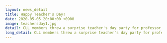 ```yaml
---
layout: news_detail
title: Happy Teacher's Day!
date: 2020-05-05 20:00:00 +0900
image: teachersday1.jpg
detail: CLL members threw a surprise teacher's day party for professor Yim! Due to COVID-19, CLL members met off-campus and had a great turn out. It is not easy to see each other exclusively through zoom during the semester, so we appreciated the chance to see professor Yim and lab members in person. Happy teacher's day and we love you, professor Yim!
long_detail: CLL members threw a surprise teacher's day party for professor Yim! Due to COVID-19, CLL members met off-campus and had a great turn out. It is not easy to see each other exclusively through zoom during the semester, so we appreciated the chance to see professor Yim and lab members in person. Happy teacher's day and we love you, professor Yim!<br><iframe width="560" height="315" src="https://www.youtube.com/embed/_OJ93yDvGEU" frameborder="0" allow="accelerometer; autoplay; encrypted-media; gyroscope; picture-in-picture" allowfullscreen></iframe>
---
```


